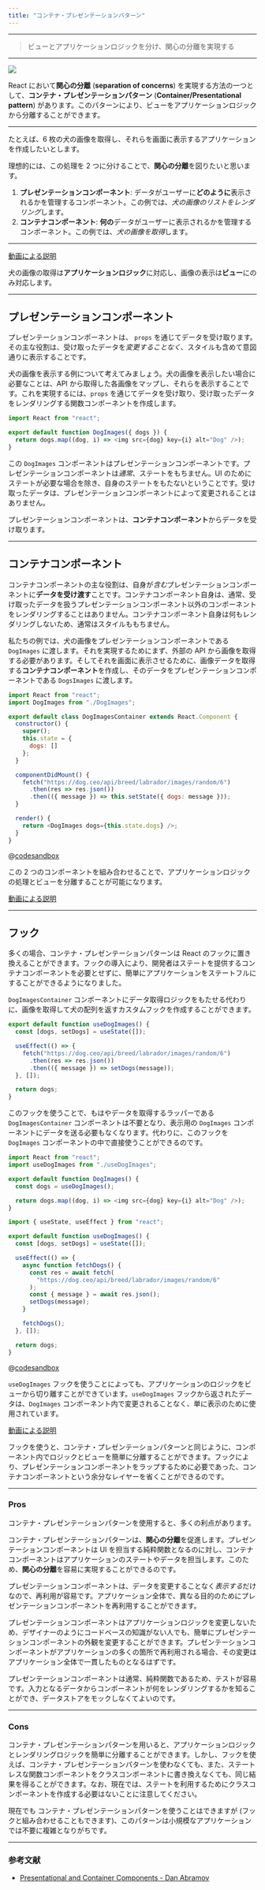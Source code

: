 ```yaml
---
title: "コンテナ・プレゼンテーションパターン"
---
```


---

> ビューとアプリケーションロジックを分け、関心の分離を実現する

---

![](/images/learning-patterns/presentational-container-1280w.jpg)

React において**関心の分離** (**separation of concerns**) を実現する方法の一つとして、**コンテナ・プレゼンテーションパターン** (**Container/Presentational pattern**) があります。このパターンにより、ビューをアプリケーションロジックから分離することができます。

---

たとえば、6 枚の犬の画像を取得し、それらを画面に表示するアプリケーションを作成したいとします。

<!-- TODO: Ideally の訳 -->
理想的には、この処理を 2 つに分けることで、**関心の分離**を図りたいと思います。

1. **プレゼンテーションコンポーネント**: データがユーザーに**どのように**表示されるかを管理するコンポーネント。この例では、*犬の画像のリストをレンダリング*します。
2. **コンテナコンポーネント**: **何の**データがユーザーに表示されるかを管理するコンポーネント。この例では、*犬の画像を取得*します。

---

[動画による説明](https://res.cloudinary.com/ddxwdqwkr/video/upload/v1609056518/patterns.dev/jspat-40_af2vga.mp4)

犬の画像の取得は**アプリケーションロジック**に対応し、画像の表示は**ビュー**にのみ対応します。

---

## プレゼンテーションコンポーネント

プレゼンテーションコンポーネントは、 `props` を通じてデータを受け取ります。その主な役割は、受け取ったデータを*変更することなく*、スタイルも含めて意図通りに表示することです。

犬の画像を表示する例について考えてみましょう。犬の画像を表示したい場合に必要なことは、API から取得した各画像をマップし、それらを表示することです。これを実現するには、`props` を通じてデータを受け取り、受け取ったデータをレンダリングする関数コンポーネントを作成します。

```js:DogImages.js
import React from "react";

export default function DogImages({ dogs }) {
  return dogs.map((dog, i) => <img src={dog} key={i} alt="Dog" />);
}
```

この `DogImages` コンポーネントはプレゼンテーションコンポーネントです。プレゼンテーションコンポーネントは*通常*、ステートをもちません。UI のためにステートが必要な場合を除き、自身のステートをもたないということです。受け取ったデータは、プレゼンテーションコンポーネントによって変更されることはありません。

プレゼンテーションコンポーネントは、**コンテナコンポーネント**からデータを受け取ります。

---

## コンテナコンポーネント

コンテナコンポーネントの主な役割は、自身が*含む*プレゼンテーションコンポーネントに**データを受け渡す**ことです。コンテナコンポーネント自身は、通常、受け取ったデータを扱うプレゼンテーションコンポーネント以外のコンポーネントをレンダリングすることはありません。コンテナコンポーネント自身は何もレンダリングしないため、通常はスタイルももちません。

私たちの例では、犬の画像をプレゼンテーションコンポーネントである `DogImages` に渡します。それを実現するためにまず、外部の API から画像を取得する必要があります。そしてそれを画面に表示させるために、画像データを取得する**コンテナコンポーネント**を作成し、そのデータをプレゼンテーションコンポーネントである `DogsImages` に渡します。

```jsx:DogImageContainer.js
import React from "react";
import DogImages from "./DogImages";

export default class DogImagesContainer extends React.Component {
  constructor() {
    super();
    this.state = {
      dogs: []
    };
  }

  componentDidMount() {
    fetch("https://dog.ceo/api/breed/labrador/images/random/6")
      .then(res => res.json())
      .then(({ message }) => this.setState({ dogs: message }));
  }

  render() {
    return <DogImages dogs={this.state.dogs} />;
  }
}
```

@[codesandbox](https://codesandbox.io/embed/sleepy-murdock-if0ec)

この 2 つのコンポーネントを組み合わせることで、アプリケーションロジックの処理とビューを分離することが可能になります。

[動画による説明](https://res.cloudinary.com/ddxwdqwkr/video/upload/v1609056519/patterns.dev/jspat-45_budnfb.mp4)

---

## フック

多くの場合、コンテナ・プレゼンテーションパターンは React のフックに置き換えることができます。フックの導入により、開発者はステートを提供するコンテナコンポーネントを必要とせずに、簡単にアプリケーションをステートフルにすることができるようになりました。

`DogImagesContainer` コンポーネントにデータ取得ロジックをもたせる代わりに、画像を取得して犬の配列を返すカスタムフックを作成することができます。

```js
export default function useDogImages() {
  const [dogs, setDogs] = useState([]);

  useEffect(() => {
    fetch("https://dog.ceo/api/breed/labrador/images/random/6")
      .then(res => res.json())
      .then(({ message }) => setDogs(message));
  }, []);

  return dogs;
}
```

このフックを使うことで、もはやデータを取得するラッパーである `DogImagesContainer` コンポーネントは不要となり、表示用の `DogImages` コンポーネントにデータを送る必要もなくなります。代わりに、このフックを `DogImages` コンポーネントの中で直接使うことができるのです。

```js:DogImages.js
import React from "react";
import useDogImages from "./useDogImages";

export default function DogImages() {
  const dogs = useDogImages();

  return dogs.map((dog, i) => <img src={dog} key={i} alt="Dog" />);
}
```

```js:useDogImages.js
import { useState, useEffect } from "react";

export default function useDogImages() {
  const [dogs, setDogs] = useState([]);

  useEffect(() => {
    async function fetchDogs() {
      const res = await fetch(
        "https://dog.ceo/api/breed/labrador/images/random/6"
      );
      const { message } = await res.json();
      setDogs(message);
    }

    fetchDogs();
  }, []);

  return dogs;
}
```

@[codesandbox](https://codesandbox.io/embed/rough-brook-tzp7i)

`useDogImages` フックを使うことによっても、アプリケーションのロジックをビューから切り離すことができています。`useDogImages` フックから返されたデータは、`DogImages` コンポーネント内で変更されることなく、単に表示のために使用されています。

[動画による説明](https://res.cloudinary.com/ddxwdqwkr/video/upload/v1609056518/patterns.dev/jspat-46_evhhpd.mp4)

フックを使うと、コンテナ・プレゼンテーションパターンと同じように、コンポーネント内でロジックとビューを簡単に分離することができます。フックにより、プレゼンテーションコンポーネントをラップするために必要であった、コンテナコンポーネントという余分なレイヤーを省くことができるのです。

---

### Pros

コンテナ・プレゼンテーションパターンを使用すると、多くの利点があります。

コンテナ・プレゼンテーションパターンは、**関心の分離**を促進します。プレゼンテーションコンポーネントは UI を担当する純粋関数となるのに対し、コンテナコンポーネントはアプリケーションのステートやデータを担当します。このため、**関心の分離**を容易に実現することができるのです。

プレゼンテーションコンポーネントは、データを変更することなく*表示する*だけなので、再利用が容易です。アプリケーション全体で、異なる目的のためにプレゼンテーションコンポーネントを再利用することができます。

プレゼンテーションコンポーネントはアプリケーションロジックを変更しないため、デザイナーのようにコードベースの知識がない人でも、簡単にプレゼンテーションコンポーネントの外観を変更することができます。プレゼンテーションコンポーネントがアプリケーションの多くの箇所で再利用される場合、その変更はアプリケーション全体で一貫したものとなるはずです。

プレゼンテーションコンポーネントは通常、純粋関数であるため、テストが容易です。入力となるデータからコンポーネントが何をレンダリングするかを知ることができ、データストアをモックしなくてよいのです。

---

### Cons

コンテナ・プレゼンテーションパターンを用いると、アプリケーションロジックとレンダリングロジックを簡単に分離することができます。しかし、フックを使えば、コンテナ・プレゼンテーションパターンを使わなくても、また、ステートレスな関数コンポーネントをクラスコンポーネントに書き換えなくても、同じ結果を得ることができます。なお、現在では、ステートを利用するためにクラスコンポーネントを作成する必要はないことに注意してください。

現在でも コンテナ・プレゼンテーションパターンを使うことはできますが (フックと組み合わせることもできます)、このパターンは小規模なアプリケーションでは不要に複雑となりがちです。

---

### 参考文献

* [Presentational and Container Components - Dan Abramov](https://medium.com/@dan_abramov/smart-and-dumb-components-7ca2f9a7c7d0)

